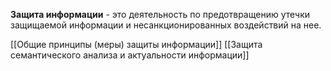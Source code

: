 **Защита информации** - 
это деятельность по предотвращению утечки защищаемой информации и несанкционированных воздействий на нее.

[[Общие принципы (меры) защиты информации]]
[[Защита семантического анализа и актуальности информации]]
